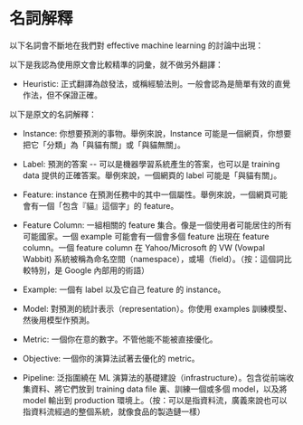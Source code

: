 # 名詞解釋

以下名詞會不斷地在我們對 effective machine learning 的討論中出現：

以下是我認為使用原文會比較精準的詞彙，就不做另外翻譯：

* Heuristic: 正式翻譯為啟發法，或稱經驗法則。一般會認為是簡單有效的直覺作法，但不保證正確。

以下是原文的名詞解釋：

* Instance: 你想要預測的事物。舉例來說，Instance 可能是一個網頁，你想要把它「分類」為「與貓有關」或「與貓無關」。

* Label: 預測的答案 -- 可以是機器學習系統產生的答案，也可以是 training data 提供的正確答案。舉例來說，一個網頁的 label 可能是「與貓有關」。

* Feature: instance 在預測任務中的其中一個屬性。舉例來說，一個網頁可能會有一個「包含『貓』這個字」的 feature。

* Feature Column: 一組相關的 feature 集合。像是一個使用者可能居住的所有可能國家。一個 example 可能會有一個會多個 feature 出現在 feature column。一個 feature column 在 Yahoo/Microsoft 的 VW \(Vowpal Wabbit\) 系統被稱為命名空間（namespace），或場（field）。（按：這個詞比較特別，是 Google 內部用的術語）

* Example: 一個有 label 以及它自己 feature 的 instance。

* Model: 對預測的統計表示（representation）。你使用 examples 訓練模型、然後用模型作預測。

* Metric: 一個你在意的數字。不管他能不能被直接優化。

* Objective: 一個你的演算法試著去優化的 metric。

* Pipeline: 泛指圍繞在 ML 演算法的基礎建設（infrastructure）。包含從前端收集資料、將它們放到 training data file 裏、訓練一個或多個 model，以及將 model 輸出到 production 環境上。（按：可以是指資料流，廣義來說也可以指資料流經過的整個系統，就像食品的製造鏈一樣）



